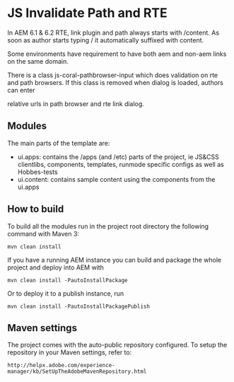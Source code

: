 # JS Invalidate Path and RTE

In AEM 6.1 & 6.2 RTE, link plugin and path always starts with /content. As soon as author starts typing / it automatically suffixed with content.

Some environments have requirement to have both aem and non-aem links on the same domain. 

There is a class js-coral-pathbrowser-input which does validation on rte and path browsers. If this class is removed when dialog is loaded, authors can enter

relative urls in path browser and rte link dialog.

## Modules

The main parts of the template are:

* ui.apps: contains the /apps (and /etc) parts of the project, ie JS&CSS clientlibs, components, templates, runmode specific configs as well as Hobbes-tests
* ui.content: contains sample content using the components from the ui.apps

## How to build

To build all the modules run in the project root directory the following command with Maven 3:

    mvn clean install

If you have a running AEM instance you can build and package the whole project and deploy into AEM with  

    mvn clean install -PautoInstallPackage
    
Or to deploy it to a publish instance, run

    mvn clean install -PautoInstallPackagePublish
    


## Maven settings

The project comes with the auto-public repository configured. To setup the repository in your Maven settings, refer to:

    http://helpx.adobe.com/experience-manager/kb/SetUpTheAdobeMavenRepository.html
